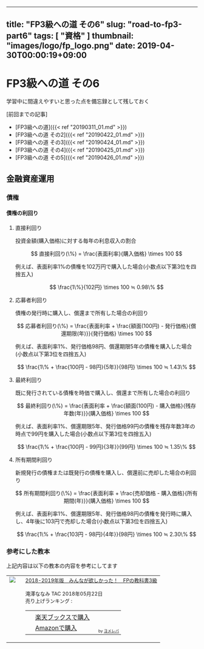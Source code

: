 ------
title: "FP3級への道 その6"
slug: "road-to-fp3-part6"
tags: [ "資格" ]
thumbnail: "images/logo/fp_logo.png"
date: 2019-04-30T00:00:19+09:00
---

# FP3級への道 その6

学習中に間違えやすいと思った点を備忘録として残しておく

[前回までの記事]

* [FP3級への道]({{< ref "20190311_01.md" >}})  
* [FP3級への道 その2]({{< ref "20190422_01.md" >}})
* [FP3級への道 その3]({{< ref "20190424_01.md" >}})
* [FP3級への道 その4]({{< ref "20190425_01.md" >}})
* [FP3級への道 その5]({{< ref "20190426_01.md" >}})

## 金融資産運用

### 債権

#### 債権の利回り

1. 直接利回り

    投資金額(購入価格)に対する毎年の利息収入の割合

    $$ 直接利回り(\%) = \frac{表面利率}{購入価格} \times 100 $$

    例えば、表面利率1%の債権を102万円で購入した場合(小数点以下第3位を四捨五入)

    $$ \frac{1\%}{102円} \times 100 ≒ 0.98\% $$

2. 応募者利回り

    債権の発行時に購入し、償還まで所有した場合の利回り

    $$ 応募者利回り(\%) = \frac{表面利率 + \frac{額面(100円) - 発行価格}{償還期限(年)}}{発行価格} \times 100 $$

    例えば、表面利率1%、発行価格98円、償還期限5年の債権を購入した場合(小数点以下第3位を四捨五入)

    $$ \frac{1\% + \frac{100円 - 98円}{5年}}{98円} \times 100 ≒ 1.43\% $$

3. 最終利回り

    既に発行されている債権を時価で購入し、償還まで所有した場合の利回り

    $$ 最終利回り(\%) = \frac{表面利率 + \frac{額面(100円) - 購入価格}{残存年数(年)}}{購入価格} \times 100 $$

    例えば、表面利率1%、償還期限5年、発行価格99円の債権を残存年数3年の時点で99円を購入した場合(小数点以下第3位を四捨五入)

    $$ \frac{1\% + \frac{100円 - 99円}{3年}}{99円} \times 100 ≒ 1.35\% $$

4. 所有期間利回り

    新規発行の債権または既発行の債権を購入し、償還前に売却した場合の利回り

    $$ 所有期間利回り(\%) = \frac{表面利率 + \frac{売却価格 - 購入価格}{所有期間(年)}}{購入価格} \times 100 $$

    例えば、表面利率1%、償還期限5年、発行価格98円の債権を発行時に購入し、4年後に103円で売却した場合(小数点以下第3位を四捨五入)

    $$ \frac{1\% + \frac{103円 - 98円}{4年}}{98円} \times 100 ≒ 2.30\% $$

### 参考にした教本

上記内容は以下の教本の内容を参考にしてます

<table  border="0" cellpadding="5" style="border:none"><tr><td valign="top" style="border:none;"><a href="https://hb.afl.rakuten.co.jp/hgc/1856df65.f59e3a22.1856df66.b49ed49a/yomereba_main_201904251728028921?pc=http%3A%2F%2Fbooks.rakuten.co.jp%2Frb%2F15459211%2F%3Fscid%3Daf_ich_link_urltxt%26m%3Dhttp%3A%2F%2Fm.rakuten.co.jp%2Fev%2Fbook%2F" target="_blank" rel="nofollow" ><img src="https://thumbnail.image.rakuten.co.jp/@0_mall/book/cabinet/5855/9784813275855.jpg?_ex=200x200" border="0" style="margin-right:10px" /></a></td><td valign="top" style="border:none;text-align:left"><font size="-1"><a href="https://hb.afl.rakuten.co.jp/hgc/1856df65.f59e3a22.1856df66.b49ed49a/yomereba_main_201904251728028921?pc=http%3A%2F%2Fbooks.rakuten.co.jp%2Frb%2F15459211%2F%3Fscid%3Daf_ich_link_urltxt%26m%3Dhttp%3A%2F%2Fm.rakuten.co.jp%2Fev%2Fbook%2F" target="_blank" rel="nofollow" >2018-2019年版　みんなが欲しかった！　FPの教科書3級</a><br /><br />        滝澤ななみ TAC 2018年05月22日<br />        売り上げランキング : <br /><table style="border:none"><tr><td style="border:none;text-align:left;"><div class="shoplinkrakuten" style="margin-right:5px;background: url('//img.yomereba.com/yl.gif') 0 -50px no-repeat;padding: 2px 0 2px 18px;white-space: nowrap;"><a href="https://hb.afl.rakuten.co.jp/hgc/1856df65.f59e3a22.1856df66.b49ed49a/yomereba_main_201904251728028921?pc=http%3A%2F%2Fbooks.rakuten.co.jp%2Frb%2F15459211%2F%3Fscid%3Daf_ich_link_urltxt%26m%3Dhttp%3A%2F%2Fm.rakuten.co.jp%2Fev%2Fbook%2F" target="_blank" rel="nofollow" >楽天ブックスで購入</a></div><div class="shoplinkamazon" style="margin-right:5px;background: url('//img.yomereba.com/yl.gif') 0 0 no-repeat;padding: 2px 0 2px 18px;white-space: nowrap;"><a href="https://www.amazon.co.jp/exec/obidos/asin/4813275850/kkawazoe-22/" target="_blank" rel="nofollow" >Amazonで購入</a></div>                                    			                        			                        					  </td><td style="vertical-align:bottom;padding-left:10px;font-size:x-small;border:none">by <a href="https://yomereba.com" rel="nofollow" target="_blank">ヨメレバ</a></td></tr></table></font></td></tr></table>


